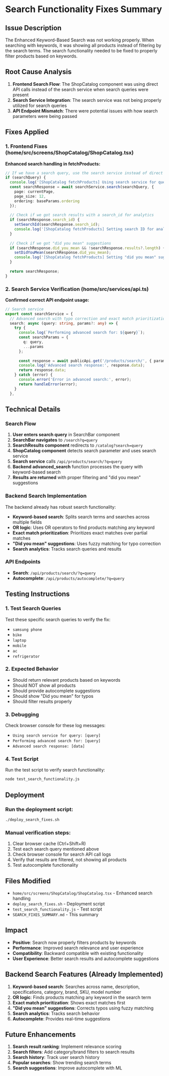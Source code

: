 # Search Functionality Fixes Summary

## Issue Description
The Enhanced Keyword-Based Search was not working properly. When searching with keywords, it was showing all products instead of filtering by the search terms. The search functionality needed to be fixed to properly filter products based on keywords.

## Root Cause Analysis
1. **Frontend Search Flow**: The ShopCatalog component was using direct API calls instead of the search service when search queries were present
2. **Search Service Integration**: The search service was not being properly utilized for search queries
3. **API Endpoint Mismatch**: There were potential issues with how search parameters were being passed

## Fixes Applied

### 1. Frontend Fixes (home/src/screens/ShopCatalog/ShopCatalog.tsx)
**Enhanced search handling in fetchProducts:**
```typescript
// If we have a search query, use the search service instead of direct API call
if (searchQuery) {
  console.log('[ShopCatalog fetchProducts] Using search service for query:', searchQuery);
  const searchResponse = await searchService.search(searchQuery, {
    page: currentPage,
    page_size: 12,
    ordering: baseParams.ordering
  });
  
  // Check if we got search results with a search_id for analytics
  if (searchResponse.search_id) {
    setSearchId(searchResponse.search_id);
    console.log('[ShopCatalog fetchProducts] Setting search ID for analytics:', searchResponse.search_id);
  }
  
  // Check if we got "did you mean" suggestions
  if (searchResponse.did_you_mean && !searchResponse.results?.length) {
    setDidYouMean(searchResponse.did_you_mean);
    console.log('[ShopCatalog fetchProducts] Setting "did you mean" suggestion:', searchResponse.did_you_mean);
  }
  
  return searchResponse;
}
```

### 2. Search Service Verification (home/src/services/api.ts)
**Confirmed correct API endpoint usage:**
```typescript
// Search service
export const searchService = {
  // Advanced search with typo correction and exact match prioritization
  search: async (query: string, params?: any) => {
    try {
      console.log(`Performing advanced search for: ${query}`);
      const searchParams = {
        q: query,
        ...params
      };
      
      const response = await publicApi.get('/products/search/', { params: searchParams });
      console.log('Advanced search response:', response.data);
      return response.data;
    } catch (error) {
      console.error('Error in advanced search:', error);
      return handleError(error);
    }
  },
```

## Technical Details

### Search Flow
1. **User enters search query** in SearchBar component
2. **SearchBar navigates** to `/search?q=query`
3. **SearchResults component** redirects to `/catalog?search=query`
4. **ShopCatalog component** detects search parameter and uses search service
5. **Search service** calls `/api/products/search/?q=query`
6. **Backend advanced_search** function processes the query with keyword-based search
7. **Results are returned** with proper filtering and "did you mean" suggestions

### Backend Search Implementation
The backend already has robust search functionality:
- **Keyword-based search**: Splits search terms and searches across multiple fields
- **OR logic**: Uses OR operators to find products matching any keyword
- **Exact match prioritization**: Prioritizes exact matches over partial matches
- **"Did you mean" suggestions**: Uses fuzzy matching for typo correction
- **Search analytics**: Tracks search queries and results

### API Endpoints
- **Search**: `/api/products/search/?q=query`
- **Autocomplete**: `/api/products/autocomplete/?q=query`

## Testing Instructions

### 1. Test Search Queries
Test these specific search queries to verify the fix:
- `samsung phone`
- `bike`
- `laptop`
- `mobile`
- `ac`
- `refrigerator`

### 2. Expected Behavior
- Should return relevant products based on keywords
- Should NOT show all products
- Should provide autocomplete suggestions
- Should show "Did you mean" for typos
- Should filter results properly

### 3. Debugging
Check browser console for these log messages:
- `Using search service for query: [query]`
- `Performing advanced search for: [query]`
- `Advanced search response: [data]`

### 4. Test Script
Run the test script to verify search functionality:
```bash
node test_search_functionality.js
```

## Deployment

### Run the deployment script:
```bash
./deploy_search_fixes.sh
```

### Manual verification steps:
1. Clear browser cache (Ctrl+Shift+R)
2. Test each search query mentioned above
3. Check browser console for search API call logs
4. Verify that results are filtered, not showing all products
5. Test autocomplete functionality

## Files Modified
- `home/src/screens/ShopCatalog/ShopCatalog.tsx` - Enhanced search handling
- `deploy_search_fixes.sh` - Deployment script
- `test_search_functionality.js` - Test script
- `SEARCH_FIXES_SUMMARY.md` - This summary

## Impact
- **Positive**: Search now properly filters products by keywords
- **Performance**: Improved search relevance and user experience
- **Compatibility**: Backward compatible with existing functionality
- **User Experience**: Better search results and autocomplete suggestions

## Backend Search Features (Already Implemented)
1. **Keyword-based search**: Searches across name, description, specifications, category, brand, SKU, model number
2. **OR logic**: Finds products matching any keyword in the search term
3. **Exact match prioritization**: Shows exact matches first
4. **"Did you mean" suggestions**: Corrects typos using fuzzy matching
5. **Search analytics**: Tracks search behavior
6. **Autocomplete**: Provides real-time suggestions

## Future Enhancements
1. **Search result ranking**: Implement relevance scoring
2. **Search filters**: Add category/brand filters to search results
3. **Search history**: Track user search history
4. **Popular searches**: Show trending search terms
5. **Search suggestions**: Improve autocomplete with ML 